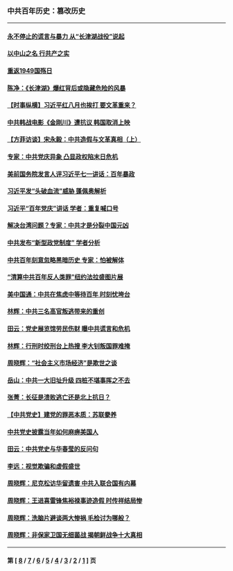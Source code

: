 ### 中共百年历史：篡改历史
---
#### [永不停止的谎言与暴力 从“长津湖战役”说起](../../pages/nf1176115/n13494094.md?02100430) 
#### [以中山之名 行共产之实](../../pages/nf1176115/n13346437.md?02100430) 
#### [重返1949国殇日](../../pages/nf1176115/n13346372.md?02100430) 
#### [陈净：《长津湖》爆红背后或隐藏危险的风暴](../../pages/nf1176115/n13314364.md?02100430) 
#### [【时事纵横】习近平红八月也挨打 要文革重来？](../../pages/nf1176115/n13231393.md?02100430) 
#### [中共韩战电影《金刚川》遭抗议 韩国取消上映](../../pages/nf1176115/n13219114.md?02100430) 
#### [【方菲访谈】宋永毅：中共造假与文革真相（上）](../../pages/nf1176115/n13200760.md?02100430) 
#### [专家：中共党庆异象 凸显政权陷末日危机](../../pages/nf1176115/n13067084.md?02100430) 
#### [美前国务院发言人评习近平七一讲话：百年暴政](../../pages/nf1176115/n13066986.md?02100430) 
#### [习近平发“头破血流”威胁 蓬佩奥解析](../../pages/nf1176115/n13063604.md?02100430) 
#### [习近平“百年党庆”讲话 学者：重复喊口号](../../pages/nf1176115/n13061411.md?02100430) 
#### [解决台湾问题？专家：中共才是分裂中国元凶](../../pages/nf1176115/n13060811.md?02100430) 
#### [中共发布“新型政党制度” 学者分析](../../pages/nf1176115/n13056354.md?02100430) 
#### [中共百年刻意忽略黑暗历史 专家：怕被解体](../../pages/nf1176115/n13056056.md?02100430) 
#### [“清算中共百年反人类罪”纽约法拉盛图片展](../../pages/nf1176115/n13052220.md?02100430) 
#### [美中国通：中共在焦虑中等待百年 时刻忧垮台](../../pages/nf1176115/n13048820.md?02100430) 
#### [林辉：中共三名高官叛逃带来的重创](../../pages/nf1176115/n13035206.md?02100430) 
#### [田云：党史展览馆劳民伤财 曝中共谎言和危机](../../pages/nf1176115/n13033900.md?02100430) 
#### [林辉：行刑时绞刑台上热搜 李大钊叛国罪难掩](../../pages/nf1176115/n13031965.md?02100430) 
#### [周晓辉：“社会主义市场经济”是欺世之谈](../../pages/nf1176115/n13024090.md?02100430) 
#### [岳山：中共一大旧址升级 四桩不堪事挥之不去](../../pages/nf1176115/n13021697.md?02100430) 
#### [张菁：长征是溃败逃亡还是北上抗日？](../../pages/nf1176115/n13020585.md?02100430) 
#### [【中共党史】建党的罪恶本质：苏联豢养](../../pages/nf1176115/n13011888.md?02100430) 
#### [中共党史披露当年如何麻痹美国人](../../pages/nf1176115/n12966400.md?02100430) 
#### [田云：中共党史与华春莹的反问句](../../pages/nf1176115/n12765178.md?02100430) 
#### [李远：视觉欺骗和虚假盛世](../../pages/nf1176115/n12993376.md?02100430) 
#### [周晓辉：尼克松访华留遗害 中共入联合国有内幕](../../pages/nf1176115/n12991422.md?02100430) 
#### [周晓辉：王进喜雷锋焦裕禄事迹造假 时传祥结局惨](../../pages/nf1176115/n12985497.md?02100430) 
#### [周晓辉：洗脑片避谈两大惨祸 毛检讨为哪般？](../../pages/nf1176115/n12971285.md?02100430) 
#### [周晓辉：非保家卫国无细菌战 揭朝鲜战争十大真相](../../pages/nf1176115/n12954161.md?02100430) 

---
#### 第 [ [8](./8.md?02100430) / [7](./7.md?02100430) / [6](./6.md?02100430) / [5](./5.md?02100430) / [4](./4.md?02100430) / [3](./3.md?02100430) / [2](./2.md?02100430) / [1](./1.md?02100430) ] 页
